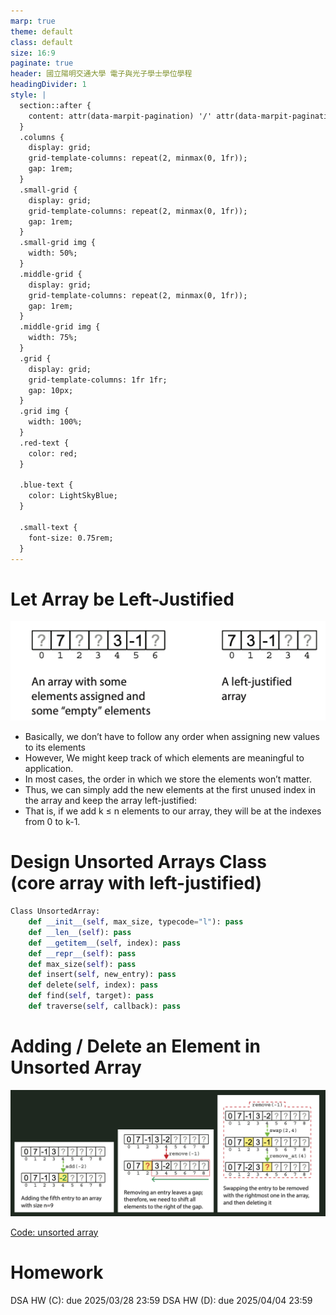 ```yaml
---
marp: true
theme: default
class: default
size: 16:9
paginate: true
header: 國立陽明交通大學 電子與光子學士學位學程
headingDivider: 1
style: |
  section::after {
    content: attr(data-marpit-pagination) '/' attr(data-marpit-pagination-total);
  }
  .columns {
    display: grid;
    grid-template-columns: repeat(2, minmax(0, 1fr));
    gap: 1rem;
  }
  .small-grid {
    display: grid;
    grid-template-columns: repeat(2, minmax(0, 1fr));
    gap: 1rem;
  }
  .small-grid img {
    width: 50%;
  }
  .middle-grid {
    display: grid;
    grid-template-columns: repeat(2, minmax(0, 1fr));
    gap: 1rem;
  }
  .middle-grid img {
    width: 75%;
  }
  .grid {
    display: grid;
    grid-template-columns: 1fr 1fr;
    gap: 10px;
  }
  .grid img {
    width: 100%;
  }
  .red-text {
    color: red;
  }
  
  .blue-text {
    color: LightSkyBlue;  
  }

  .small-text {
    font-size: 0.75rem;
  }
---
```


# Let Array be Left-Justified
![bg right:40% w:500 left-justified](files/image/a_left_justified_array.png)

 - Basically, we don’t have to follow any order when assigning new values to its elements
 - However, We might keep track of which elements are meaningful to application.
 - In most cases, the order in which we store the elements won’t matter.
 - Thus, we can simply add the new elements at the first unused index in the array and keep the array left-justified: 
 - That is, if we add k ≤ n elements to our array, they will be at the indexes from 0 to k-1.

# Design Unsorted Arrays Class <br> (core array with left-justified)

```python
Class UnsortedArray:
    def __init__(self, max_size, typecode="l"): pass
    def __len__(self): pass
    def __getitem__(self, index): pass
    def __repr__(self): pass
    def max_size(self): pass
    def insert(self, new_entry): pass
    def delete(self, index): pass
    def find(self, target): pass
    def traverse(self, callback): pass
```

# Adding / Delete an Element in Unsorted Array
![insert / delete elements in unsorted array](files/image/unsorted_array_insert_delete.png)

[Code: unsorted array](code/ch02c_unsorted_array.py)

# Homework
DSA HW (C): due 2025/03/28 23:59
DSA HW (D): due 2025/04/04 23:59